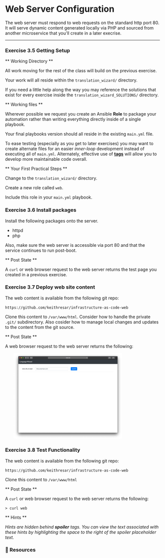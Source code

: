 # Web Server Configuration

The web server must respond to web requests on the standard http port 80.
It will serve dynamic content generated locally via PHP and sourced from another microservice
that you'll create in a later execrise.

<hr>


### Exercise 3.5  Getting Setup

** Working Directory **

All work moving for the rest of the class will build on the previous exercise.

Your work will all reside within the `translation_wizard/` directory.

If you need a little help along the way you may reference the solutions that exist for every
exercise inside the `translation_wizard_SOLUTIONS/` directory.

** Working files **

Wherever possible we request you create an Ansible **Role** to package your automation rather than
writing everything directly inside of a single playbook.

Your final playbooks version should all reside in the existing `main.yml` file.

To ease testing (especially as you get to later exercises) you may want to create alternate files for
an easier *inner-loop* development instead of executing all of `main.yml`.  Alternately, effective use
of **[tags](https://docs.ansible.com/ansible/latest/user_guide/playbooks_tags.html)** will allow you to develop more maintainable code overall.

** Your First Practical Steps **

Change to the `translation_wizard/` directory.

Create a new role called `web`.

Include this role in your `main.yml` playbook.


### Exercise 3.6 Install packages

Install the following packages onto the server.  

* httpd
* php

Also, make sure the web server is accessible via port 80 and that the service continues to run post-boot.

** Post State **

A `curl` or web  browser request to the web server returns the test page you created in a previous exercise.



### Exercise 3.7 Deploy web site content

The web content is available from the following git repo:

```
https://github.com/keithresar/infrastructure-as-code-web
```

Clone this content to `/var/www/html`.  Consider how to handle the private `.git/` subdirectory.  Also
cosider how to manage local changes and updates to the content from the git source.

** Post State **

A web browser request to the web server returns the following:

<img src="/images/bootstrapping/web1.png" style="margin-left:2em;max-width:70%;">


### Exercise 3.8 Test Functionality

The web content is available from the following git repo:

```
https://github.com/keithresar/infrastructure-as-code-web
```

Clone this content to `/var/www/html`

** Post State **

A `curl` or web  browser request to the web server returns the following:

```
> curl web
```


** Hints **

*Hints are hidden behind **spoiler** tags.  You can view the text associated with these hints by highlighting the space to the right of the *spoiler* placeholder text.*



### 📗 Resources


